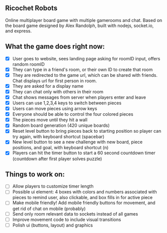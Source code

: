 ## Ricochet Robots
Online multiplayer board game with multiple gamerooms and chat. Based on the board game designed by Alex Randolph, built with nodejs, socket.io, and express.

## What the game does right now:
- [x] User goes to website, sees landing page asking for roomID input, offers random roomID
- [x] They can type in a friend's room, or their own ID to create that room
- [x] They are redirected to the game url, which can be shared with friends. Chat displays url for first person in room.
- [x] They are asked for a display name
- [x] They can chat only with others in their room
- [x] Chat shows messages from server when players enter and leave
- [x] Users can use 1,2,3,4 keys to switch between pieces
- [x] Users can move pieces using arrow keys
- [x] Everyone should be able to control the four colored pieces
- [x] The pieces move until they hit a wall
- [x] Random board generation (420 unique boards)
- [x] Reset level button to bring pieces back to starting position so player can try again, with keyboard shortcut (spacebar)
- [x] New level button to see a new challenge with new board, piece positions, and goal, with keyboard shortcut (n)
- [x] Players can hit the timer button to start a 60 second countdown timer (countdown after first player solves puzzle)

## Things to work on:
- [ ] Allow players to customize timer length
- [ ] Possible ui element: 4 boxes with colors and numbers associated with pieces to remind user, also clickable, and box fills in for active piece
- [ ] Make mobile friendly! Add mobile friendly buttons for movement, and get rid of chat on mobile (probably)
- [ ] Send only room relevant data to sockets instead of all games
- [ ] Improve movement code to include visual transitions
- [ ] Polish ui (buttons, layout) and graphics
